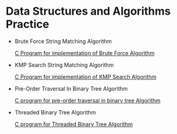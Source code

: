 # Data Structures and Algorithms Practice

- Brute Force String Matching Algorithm
	
	[C Program for implementation of Brute Force Algorithm](https://github.com/monsterhxw/Data-Structures-And-Algorithms-Practice/blob/master/BruteForce/main.c)

- KMP Search String Matching Algorithm
	
	[C Program for implementation of KMP Search Algorithm](https://github.com/monsterhxw/Data-Structures-And-Algorithms-Practice/blob/master/KMPSearch/main.c)

- Pre-Order Traversal In Binary Tree Algorithm
	
	[C program for pre-order traversal in binary tree Algorithm](https://github.com/monsterhxw/Data-Structures-And-Algorithms-Practice/blob/master/PreOrderTraversalInBinaryTreeAlgorithm/main.c)

- Threaded Binary Tree Algorithm
	
	[C program for Threaded Binary Tree Algorithm](https://github.com/monsterhxw/Data-Structures-And-Algorithms-Practice/blob/master/ThreadedBinaryTree/main.c)